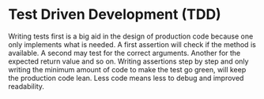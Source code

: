 # Test Driven Development (TDD)
Writing tests first is a big aid in the design of production code because one only implements what is needed. A first assertion will check if the method is available. A second may test for the correct arguments. Another for the expected return value and so on. Writing assertions step by step and only writing the minimum amount of code to make the test go green, will keep the production code lean. Less code means less to debug and improved readability.
